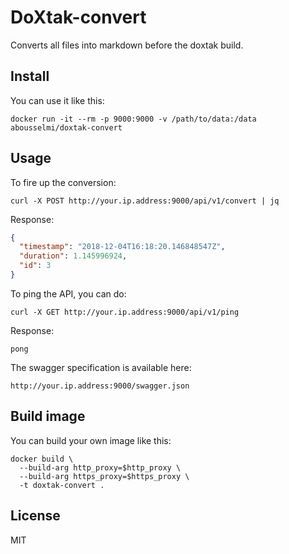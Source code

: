 # DoXtak-convert

Converts all files into markdown before the doxtak build.

## Install

You can use it like this:

``` console
docker run -it --rm -p 9000:9000 -v /path/to/data:/data abousselmi/doxtak-convert
```

## Usage

To fire up the conversion:

``` console
curl -X POST http://your.ip.address:9000/api/v1/convert | jq
```

Response:

``` json
{
  "timestamp": "2018-12-04T16:18:20.146848547Z",
  "duration": 1.145996924,
  "id": 3
}
```

To ping the API, you can do:

``` console
curl -X GET http://your.ip.address:9000/api/v1/ping
```

Response:

``` console
pong
```

The swagger specification is available here:

``` console
http://your.ip.address:9000/swagger.json
```

## Build image

You can build your own image like this:

``` console
docker build \
  --build-arg http_proxy=$http_proxy \
  --build-arg https_proxy=$https_proxy \
  -t doxtak-convert .
```

## License

MIT
